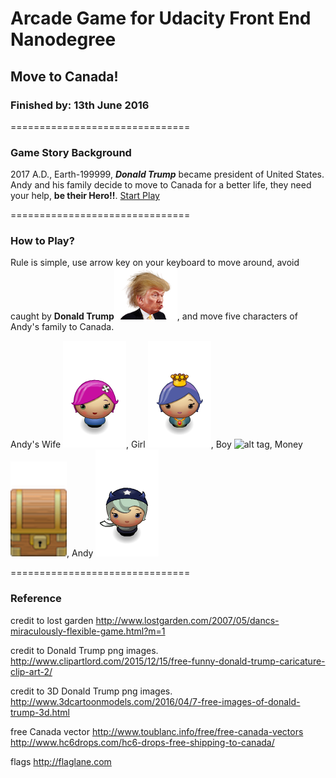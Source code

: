 # Arcade Game for Udacity Front End Nanodegree
## Move to Canada!
### Finished by: 13th June 2016

===============================
### Game Story Background
2017 A.D., Earth-199999, _**Donald Trump**_ became president of United States. Andy and his family decide to move to Canada for a better life, they need your help, **be their Hero!!**. [Start Play](http://asimolovegym.github.io/frontend-nanodegree-arcade-game/)

===============================
### How to Play?
Rule is simple, use arrow key on your keyboard to move around, avoid caught by **Donald Trump**![alt tag](https://raw.githubusercontent.com/AsimoLoveGym/frontend-nanodegree-arcade-game/master/images/enemy-Trump.png), and move five characters of Andy's family to Canada.

Andy's Wife ![alt tag](https://raw.githubusercontent.com/AsimoLoveGym/frontend-nanodegree-arcade-game/master/images/char-wife.png), 
Girl ![alt tag](https://raw.githubusercontent.com/AsimoLoveGym/frontend-nanodegree-arcade-game/master/images/char-girl.png), 
Boy ![alt tag](https://raw.githubusercontent.com/AsimoLoveGym/frontend-nanodegree-arcade-game/master/images/char-boy.png), 
Money ![alt tag](https://raw.githubusercontent.com/AsimoLoveGym/frontend-nanodegree-arcade-game/master/images/char-money.png), 
Andy ![alt tag](https://raw.githubusercontent.com/AsimoLoveGym/frontend-nanodegree-arcade-game/master/images/char-you.png)

===============================
### Reference
credit to lost garden
http://www.lostgarden.com/2007/05/dancs-miraculously-flexible-game.html?m=1

credit to Donald Trump png images.
http://www.clipartlord.com/2015/12/15/free-funny-donald-trump-caricature-clip-art-2/

credit to 3D Donald Trump png images.
http://www.3dcartoonmodels.com/2016/04/7-free-images-of-donald-trump-3d.html

free Canada vector
http://www.toublanc.info/free/free-canada-vectors
http://www.hc6drops.com/hc6-drops-free-shipping-to-canada/

flags
http://flaglane.com
